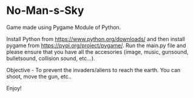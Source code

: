 # No-Man-s-Sky

Game made using Pygame Module of Python.

Install Python from https://www.python.org/downloads/ and then install pygame from https://pypi.org/project/pygame/.
Run the main.py file and please ensure that you have all the accesories (image, music, gunsound, bulletsound, collision sound, etc...).

Objective - To prevent the invaders/aliens to reach the earth.
You can shoot, move the gun, etc..

Enjoy!
